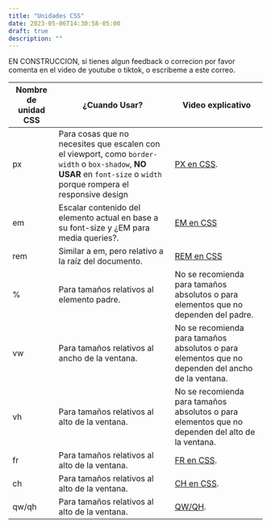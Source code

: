 ```yaml
---
title: "Unidades CSS"
date: 2023-05-06T14:30:58-05:00
draft: true
description: ""
---
```



EN CONSTRUCCION, si tienes algun feedback o correcion por favor comenta en el video de youtube o tiktok, o escribeme a este correo.


| Nombre de unidad CSS | ¿Cuando Usar? | Video explicativo | 
| --------------------|---------------|------------------|
| px                  | Para cosas que no necesites que escalen con el viewport, como `border-width` o `box-shadow`, **NO USAR** en `font-size` o `width` porque rompera el responsive design | [PX en CSS](https://www.tiktok.com/@craftingcode/video/7227476213734837509). |
| em                  | Escalar contenido del elemento actual en base a su font-size y ¿EM para media queries?. | [EM en CSS](TBD) |
| rem                 | Similar a em, pero relativo a la raíz del documento. | [REM en CSS](https://www.tiktok.com/@craftingcode/video/7227855461100440837) |
| %                   | Para tamaños relativos al elemento padre. | No se recomienda para tamaños absolutos o para elementos que no dependen del padre. |
| vw                  | Para tamaños relativos al ancho de la ventana. | No se recomienda para tamaños absolutos o para elementos que no dependen del ancho de la ventana. |
| vh                  | Para tamaños relativos al alto de la ventana. | No se recomienda para tamaños absolutos o para elementos que no dependen del alto de la ventana. |
| fr                  | Para tamaños relativos al alto de la ventana. | [FR en CSS](https://www.tiktok.com/@craftingcode/video/7227102345446837509). |
| ch                  | Para tamaños relativos al alto de la ventana. | [CH en CSS](https://www.tiktok.com/@craftingcode/video/7226754225395551493). |
| qw/qh                  | Para tamaños relativos al alto de la ventana. | [QW/QH](https://www.tiktok.com/@craftingcode/video/71562735914435412540). |





